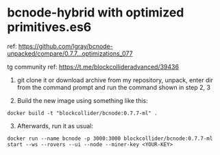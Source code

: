 # bcnode-hybrid with optimized primitives.es6

ref: https://github.com/lgray/bcnode-unpacked/compare/0.7.7...optimizations_077

tg community ref: https://t.me/blockcollideradvanced/39436


1. git clone it or download archive from my repository, unpack, 
enter dir from the command prompt and run the command shown in step 2, 3


2. Build the new image using something like this:

```
docker build -t "blockcollider/bcnode:0.7.7-ml" .
```

3. Afterwards, run it as usual:

```
docker run --name bcnode -p 3000:3000 blockcollider/bcnode:0.7.7-ml start --ws --rovers --ui --node --miner-key <YOUR-KEY>
```
